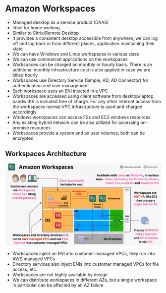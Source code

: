 # Amazon Workspaces

- Managed desktop as a service product (DAAS)
- Ideal for home working
- Similar to Citrix/Remote Desktop
- It provides a consistent desktop accessible from anywhere, we can log off and log back in from different places, application maintaining their state
- We can have Windows and Linux workspaces in various sizes
- We can use commercial applications on the workspaces
- Workspaces can be charged on monthly or hourly basis. There is an additional monthly infrastructure cost is also applied in case we are billed hourly
- Workspaces use Directory Service (Simple, AD, AD Connector) for authentication and user management
- Each workspace uses an ENI injected in a VPC
- Workspaces are accessed using client software from desktop/laptop, bandwidth is included free of charge. For any other internet access from the workspaces normal VPC infrastructure is used and charged accordingly
- Windows workspaces can access FSx and EC2 windows resources
- Any existing hybrid network can be also utilized for accessing on-premise resources
- Workspaces provide a system and an user volumes, both can be encrypted

## Workspaces Architecture

![Workspaces Architecture](images/AmazonWorkspaces.png)

- Workspaces inject an ENI into customer managed VPCs, they run into AWS managed VPCs
- Directory services also inject ENIs into customer managed VPCs for file access, etc.
- Workspaces are not highly available by design
- We can distribute workspaces in different AZs, but a single workspace in particular can be affected by an AZ failure
